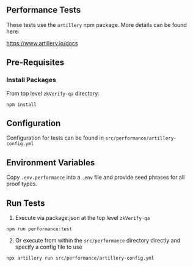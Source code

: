 ## Performance Tests

These tests use the `artillery` npm package.  More details can be found here:

https://www.artillery.io/docs

## Pre-Requisites

### Install Packages

From top level `zkVerify-qa` directory:

```
npm install
```

## Configuration

Configuration for tests can be found in `src/performance/artillery-config.yml`

## Environment Variables

Copy `.env.performance` into a `.env` file and provide seed phrases for all proof types.

## Run Tests

1. Execute via package.json at the top level `zkVerify-qa`

```shell
npm run performance:test
```

2. Or execute from within the `src/performance` directory directly and specify a config file to use

```shell
npx artillery run src/performance/artillery-config.yml
```